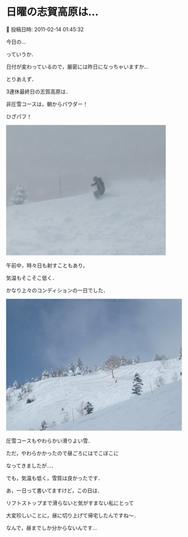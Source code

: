 # 日曜の志賀高原は…

📅 投稿日時: 2011-02-14 01:45:32

今日の…


っていうか．


日付が変わっているので，厳密には昨日になっちゃいますか…





とりあえず．


3連休最終日の志賀高原は．





非圧雪コースは，朝からパウダー！


ひざパフ！




![6603cd0a13d8d3db3a331951cea6a47a.jpg](images/6603cd0a13d8d3db3a331951cea6a47a.jpg)







午前中，時々日も射すこともあり，


気温もそこそこ低く．


かなり上々のコンディションの一日でした．




![a7ee9c68423146a2b486704378c36de6.jpg](images/a7ee9c68423146a2b486704378c36de6.jpg)







圧雪コースもやわらかい滑りよい雪．


ただ，やわらかかったので昼ごろにはでこぼこに


なってきましたが…．





でも，気温も低く，雪質は良かったです．





あ，一日って書いてますけど，この日は．


リフトストップまで滑らないと気がすまない私にとって


大変珍しいことに，昼に切り上げて帰宅したんですね～．


なんで，昼までしか分からないんです…
